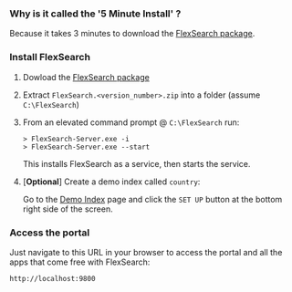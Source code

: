 ### Why is it called the '5 Minute Install' ?

Because it takes 3 minutes to download the [FlexSearch package].

### Install FlexSearch

1. Dowload the [FlexSearch package]
2. Extract `FlexSearch.<version_number>.zip` into a folder (assume `C:\FlexSearch`)
3. From an elevated command prompt @ `C:\FlexSearch` run:

    ```
    > FlexSearch-Server.exe -i
    > FlexSearch-Server.exe --start
    ```
    This installs FlexSearch as a service, then starts the service. 

4. [**Optional**] Create a demo index called `country`:

    Go to the [Demo Index] page and click the `SET UP` button at the bottom right side of the screen.

[FlexSearch package]: https://github.com/flexsearch/flexsearch/releases
[Demo Index]: http://localhost:9800/portal/apps/demoindex/#/demoindex

### Access the portal

Just navigate to this URL in your browser to access the portal and all the apps that come free with FlexSearch:

```
http://localhost:9800
```